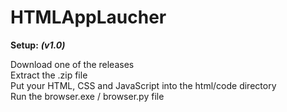 # HTMLAppLaucher

**Setup:**
***(v1.0)***

Download one of the releases \
Extract the .zip file \
Put your HTML, CSS and JavaScript into the html/code directory \
Run the browser.exe / browser.py file 
